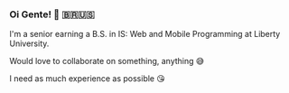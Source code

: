 ### Oi Gente! 👋 🇧🇷🇺🇸
I'm a senior earning a B.S. in IS: Web and Mobile Programming at Liberty University. 

Would love to collaborate on something, anything 😅

I need as much experience as possible 😘


<!--
**ClaudiaHarris/ClaudiaHarris** is a ✨ _special_ ✨ repository because its `README.md` (this file) appears on your GitHub profile.

Here are some ideas to get you started:

- 🔭 I’m currently working on ...
🌱 I’m currently learning ...
- 👯 I’m looking to collaborate on ...
- 🤔 I’m looking for help with ...
- 💬 Ask me about ...
- 📫 How to reach me: ...
- 😄 Pronouns: ...
- ⚡ Fun fact: ...
-->
